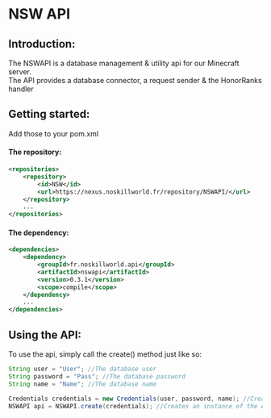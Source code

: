 # NSW API

## Introduction:

The NSWAPI is a database management & utility api for our Minecraft server. <br>
The API provides a database connector, a request sender & the HonorRanks handler

## Getting started:

Add those to your pom.xml
#### The repository:
```xml
<repositories>
    <repository>
        <id>NSW</id>
        <url>https://nexus.noskillworld.fr/repository/NSWAPI/</url>
    </repository>
    ...
</repositories>
```

#### The dependency:
```xml
<dependencies>
    <dependency>
        <groupId>fr.noskillworld.api</groupId>
        <artifactId>nswapi</artifactId>
        <version>0.3.1</version>
        <scope>compile</scope>
    </dependency>
    ...
</dependencies>
```

## Using the API:

To use the api, simply call the create() method just like so:
```java
String user = "User"; //The database user
String password = "Pass"; //The database password
String name = "Name"; //The database name

Credentials credentials = new Credentials(user, password, name); //Creates credentials
NSWAPI api = NSWAPI.create(credentials); //Creates an instance of the API
```
